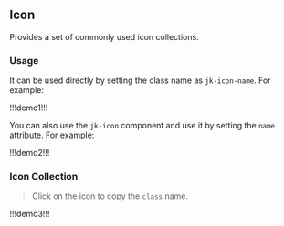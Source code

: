 ## Icon

Provides a set of commonly used icon collections.

### Usage

It can be used directly by setting the class name as `jk-icon-name`. For example:

!!!demo1!!!

You can also use the `jk-icon` component and use it by setting the `name` attribute. For example:

!!!demo2!!!

### Icon Collection

> Click on the icon to copy the `class` name.

!!!demo3!!!
